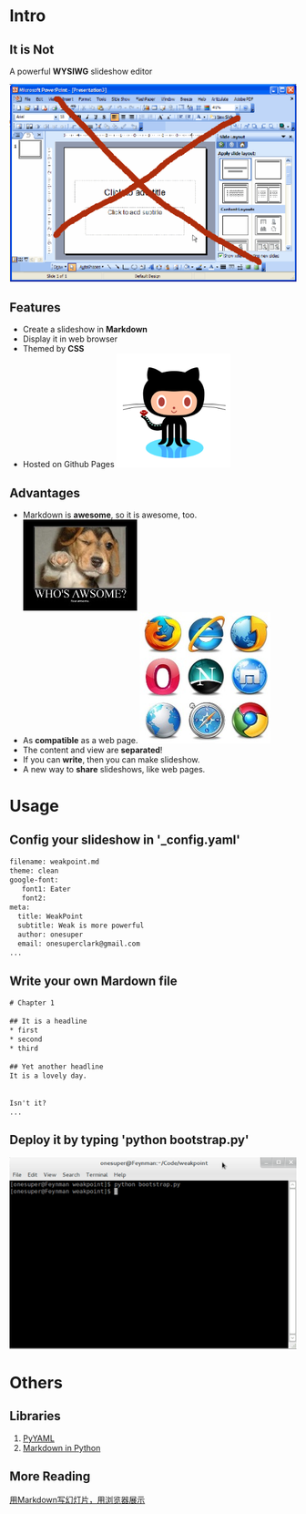 # Intro

## It is Not

A powerful **WYSIWG** slideshow editor

![](img/WYSIWG.gif)

## Features

* Create a slideshow in **Markdown**
* Display it in web browser
* Themed by **CSS**
* Hosted on Github Pages ![](img/cat.png)

## Advantages

* Markdown is **awesome**, so it is awesome, too. ![](img/awsome.jpg)
* As **compatible** as a web page. ![](img/browser.jpg)
* The content and view are **separated**! 
* If you can **write**, then you can make slideshow.
* A new way to **share** slideshows, like web pages.



# Usage
## Config your slideshow in '_config.yaml'

	filename: weakpoint.md
	theme: clean
	google-font:
	   font1: Eater
	   font2:
	meta:
	  title: WeakPoint
	  subtitle: Weak is more powerful
	  author: onesuper
	  email: onesuperclark@gmail.com
	...


## Write your own Mardown file 

	# Chapter 1
	
	## It is a headline
	* first
	* second
	* third
	
	## Yet another headline
	It is a lovely day.
	
	
	Isn't it?
	...


## Deploy it by typing 'python bootstrap.py'


![](img/cmd.png)


# Others


## Libraries

1. [PyYAML](http://pyyaml.org/)
2. [Markdown in Python](http://freewisdom.org/projects/python-markdown/)




## More Reading

[用Markdown写幻灯片，用浏览器展示](http://blog.chengyichao.info/2012/06/17/slideshow-in-markdown/)



